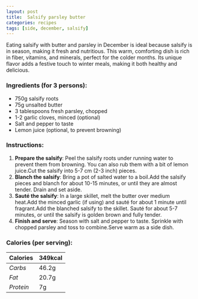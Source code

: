 ```yaml
---
layout: post
title:  Salsify parsley butter
categories: recipes
tags: [side, december, salsify]
---
```


Eating salsify with butter and parsley in December is ideal because salsify is in season, making it fresh and nutritious. This warm, comforting dish is rich in fiber, vitamins, and minerals, perfect for the colder months. Its unique flavor adds a festive touch to winter meals, making it both healthy and delicious.

### Ingredients (for 3 persons):
- 750g salsify roots
- 75g unsalted butter
- 3 tablespoons fresh parsley, chopped
- 1-2 garlic cloves, minced (optional)
- Salt and pepper to taste
- Lemon juice (optional, to prevent browning)

### Instructions:

1. **Prepare the salsify**: Peel the salsify roots under running water to prevent them from browning. You can also rub them with a bit of lemon juice.Cut the salsify into 5-7 cm (2-3 inch) pieces.
2. **Blanch the salsify**: Bring a pot of salted water to a boil.Add the salsify pieces and blanch for about 10-15 minutes, or until they are almost tender. Drain and set aside.
3. **Sauté the salsify**: In a large skillet, melt the butter over medium heat.Add the minced garlic (if using) and sauté for about 1 minute until fragrant.Add the blanched salsify to the skillet. Sauté for about 5-7 minutes, or until the salsify is golden brown and fully tender.
4. **Finish and serve**: Season with salt and pepper to taste. Sprinkle with chopped parsley and toss to combine.Serve warm as a side dish.

### Calories (per serving):

| **Calories** | 349kcal |
| ----------- | ----------- |
| *Carbs* | 46.2g |
| *Fat* | 20.7g |
| *Protein* | 7g |